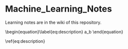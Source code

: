 # Machine_Learning_Notes
Learning notes are in the wiki of this repository.

\begin{equation}\label{eq:description}
  a_b
\end{equation}

\ref{eq:description}
